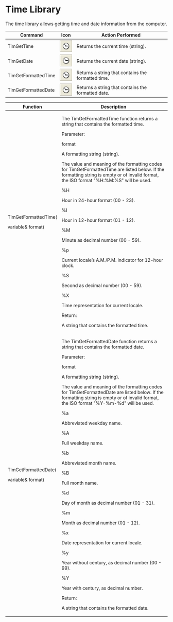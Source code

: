 # Time Library

The time library allows getting time and date information from the computer.

| Command             | Icon                                                                       | Action Performed                                   |
| ------------------- | -------------------------------------------------------------------------- | -------------------------------------------------- |
| TimGetTime          | <img src="../.gitbook/assets/image (698).png" alt="" data-size="original"> | Returns the current time (string).                 |
| TimGetDate          | <img src="../.gitbook/assets/image (697).png" alt="" data-size="original"> | Returns the current date (string).                 |
| TimGetFormattedTime | <img src="../.gitbook/assets/image (697).png" alt="" data-size="original"> | Returns a string that contains the formatted time. |
| TimGetFormattedDate | <img src="../.gitbook/assets/image (697).png" alt="" data-size="original"> | Returns a string that contains the formatted date. |

&#x20;

&#x20;

&#x20;

| Function                                                         | Description                                                                                                                                                                                                                                                                                                                                                                                                                                                                                                                                                                                                                                                                                                                                                                                                                                                                                                  |
| ---------------------------------------------------------------- | ------------------------------------------------------------------------------------------------------------------------------------------------------------------------------------------------------------------------------------------------------------------------------------------------------------------------------------------------------------------------------------------------------------------------------------------------------------------------------------------------------------------------------------------------------------------------------------------------------------------------------------------------------------------------------------------------------------------------------------------------------------------------------------------------------------------------------------------------------------------------------------------------------------ |
| <p> </p><p>TimGetFormattedTime(</p><p>variable&#x26; format)</p> | <p> </p><p>The TimGetFormattedTime function returns a string that contains the formatted time.</p><p> </p><p>Parameter:</p><p>format</p><p>A formatting string (string).</p><p>The value and meaning of the formatting codes for TimGetFormattedTime are listed below. If the formatting string is empty or of invalid format, the ISO format "%H:%M:%S" will be used.</p><p> </p><p>%H</p><p>Hour in 24-hour format (00 - 23).</p><p>%I</p><p>Hour in 12-hour format (01 - 12).</p><p>%M</p><p>Minute as decimal number (00 - 59).</p><p>%p</p><p>Current locale’s A.M./P.M. indicator for 12-hour clock.</p><p>%S</p><p>Second as decimal number (00 - 59).</p><p>%X</p><p>Time representation for current locale.</p><p> </p><p>Return:</p><p>A string that contains the formatted time.</p><p> </p>                                                                                                      |
| <p> </p><p>TimGetFormattedDate(</p><p>variable&#x26; format)</p> | <p> </p><p>The TimGetFormattedDate function returns a string that contains the formatted date.</p><p> </p><p>Parameter:</p><p>format</p><p>A formatting string (string).</p><p>The value and meaning of the formatting codes for TimGetFormattedDate are listed below. If the formatting string is empty or of invalid format, the ISO format "%Y-%m-%d" will be used.</p><p> </p><p>%a</p><p>Abbreviated weekday name.</p><p>%A</p><p>Full weekday name.</p><p>%b</p><p>Abbreviated month name.</p><p>%B</p><p>Full month name.</p><p>%d</p><p>Day of month as decimal number (01 - 31).</p><p>%m</p><p>Month as decimal number (01 - 12).</p><p>%x</p><p>Date representation for current locale.</p><p>%y</p><p>Year without century, as decimal number (00 - 99).</p><p>%Y</p><p>Year with century, as decimal number.</p><p> </p><p>Return:</p><p>A string that contains the formatted date.</p><p> </p> |
